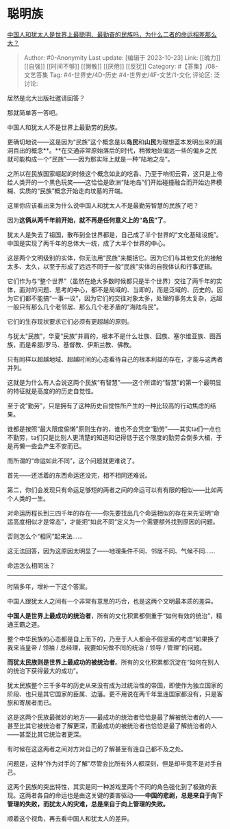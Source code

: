 # 聪明族
[中国人和犹太人是世界上最聪明、最勤奋的民族吗，为什么二者的命运相差那么大？](https://www.zhihu.com/question/413909432/answer/1409441417)

> Author: #0-Anonymity
> Last update: [编辑于 2023-10-23]
> Link: [[魄力]] [[自强]] [[时间不够]] [[懒散]] [[厌倦]] [[反犹]]
> Category: #【答集】/08-文艺答集
> Tag: #4-世界史/4D-历史 #4-世界史/4F-文艺/1-文化
> 评论区:
> 泛讨论:

居然是北大出版社邀请回答？

那就简单答一答吧。

中国人和犹太人不是世界上最勤劳的民族。

更确切地说——这是因为“民族”这个概念是以**岛民**和**山民**为理想蓝本发明出来的漏洞百出的概念**。**在交通非常原始落后的时代，稍微地处偏远一些的偏乡之民就可能构成一个“民族”——因为那实际上就是一种“陆地之岛”。

之所以在民族国家崛起的时候这个概念如此的吃香、乃至于响彻云霄，这只是上帝给人类开的一个黑色玩笑——这恰恰是欧洲“陆地岛”们开始碰撞融合而开始边界模糊、实质的“民族”概念开始走向坟墓的开端。

这里你应该看出来为什么说中国人和犹太人不是最勤劳智慧的民族了吧？

因为**这俩从两千年前开始，就不再是任何意义上的“岛民”了**。

犹太人是失去了祖国，散布到全世界都是，自己成了半个世界的“文化基础设施”。中国是实现了两千年的总体大一统，成了大半个世界的中心。

这是两个文明级别的实体，你无法用“民族”来概括它。因为它们与其他文化的接触太多、太久，以至于形成了远远不同于一般“民族”实体的自我体认和行事逻辑。

它们作为与“整个世界”（虽然在绝大多数时候都只是半个世界）交往了两千年的实体，面对的问题、思考的中心，都不是局域的、当即的，而是泛域的、历史的。因为它们都不能搞“一事一议”，因为它们的交往对象太多，处理的事务太复杂，远超一般只有那么几个老邻居、那么几个老矛盾的“海陆岛民”。

它们的生存现状要求它们必须有更超越的原则。

与犹太“民族”，华夏“民族”并肩的，根本不是什么壮族、回族、塞尔维亚族、图西族，而是希腊/罗马、基督教、伊斯兰教、佛教。

只有同样以超越地域、超越时间的心态看待自己的根本利益的存在，才能与这两者并列。

这就是为什么有人会说这两个民族“有智慧”——这个所谓的“智慧”的第一个最明显的特征就是高度的的历史自觉性。

至于说“勤劳”，只是拥有了这种历史自觉性所产生的一种比较高的行动焦虑的结果。

谁都是按照“最大限度偷懒”原则生存的，谁也不会凭空“勤劳”——其实ta们一点也不勤劳，ta们只是比别人更清楚的知道和记得低于这个限度的勤劳会倒多大楣，于是再懒一些会产生不安而已。

而所谓的“命运如此不同”，这个问题就更难说了。

首先——还活着的东西命运还没完，相不相同还难说。

第二，你们会发现只有命运足够短的两者之间的命运可以有有限的相似——比如两个人类的一生。

对命运历程长到三四千年的存在——你先要找出几个命运相似的存在来先证明“命运高度相似才是常态”，才能把“如此不同“定义为一个需要额外找到原因的问题。

否则怎么个“相同”起来法……

这无法回答，因为这原因太明显了——地理条件不同、邻居不同、气候不同……

命运怎么相同法？

--------------------

时隔多年，增补一下这个答案。

中国人跟犹太人之间有一个非常有意思的巧合，也是这两个文明最本质的差异。

**中国人是世界上最成功的统治者**，所有的文化积累都侧重于“如何有效的统治”，精通王霸之道。

整个中华民族的心态都是自上而下的，乃至于人人都会不假思索的考虑“如果换了我来当皇帝 / 领袖 / 总经理，我要如何做不同的统治 / 领导 / 管理”的问题。

**而犹太民族则是世界上最成功的被统治者**。所有的文化积累都沉淀在“如何在别人的统治下获得最大的成功”。

犹太民族整个三千多年的历史从来没有成为过统治性的帝国，即使作为独立国家的阶段、也只是其它国家的臣属、边藩。更不用说在两千年里连国家都没有，只是客旅和寄居者而已。

这是这两个民族最微妙的地方——最成功的统治者恰恰是最了解被统治者的人——甚至比其它被统治者了解更深，而最成功的被统治者也恰恰是最了解统治者的人——甚至比其它统治者更深。

有时候在这这两者之间对方对自己的了解甚至有连自己都不及之处。

问题是，这种“作为对手的了解”尽管会比所有外人都深刻，但是却毕竟不是对手自己。

这两个民族的突出特性，其实是同一种游戏里两个不同的角色强化到了极致的表现。这两者各自的命运也是由这关键的要害驱动——**中国的悲剧，总是来自于向下管理的失败，而犹太人的灾难，总是来自于向上管理的失败。**

顺着这个视角，再去看中国人和犹太人的差异。